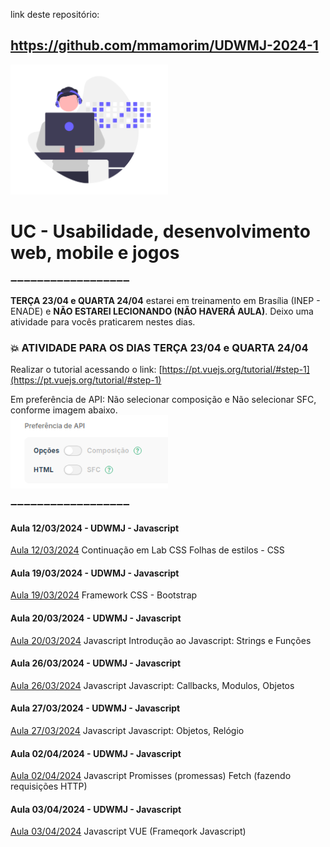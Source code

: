 link deste repositório:
## https://github.com/mmamorim/UDWMJ-2024-1

<img src="/assets/dev.png" width="50%" />

# UC - Usabilidade, desenvolvimento web, mobile e jogos

➖➖➖➖➖➖➖➖➖➖➖➖➖➖➖➖➖➖

**TERÇA 23/04 e QUARTA 24/04** estarei em treinamento em Brasília (INEP - ENADE) e **NÃO ESTAREI LECIONANDO (NÃO HAVERÁ AULA)**.
Deixo uma atividade para vocês praticarem nestes dias. 
### 💥 ATIVIDADE PARA OS DIAS TERÇA 23/04 e QUARTA 24/04 

Realizar o tutorial acessando o link: [https://pt.vuejs.org/tutorial/#step-1](https://pt.vuejs.org/tutorial/#step-1)

Em preferência de API: Não selecionar composição e Não selecionar SFC, conforme imagem abaixo.  
<img src="/assets/pref.png" width="50%" />

➖➖➖➖➖➖➖➖➖➖➖➖➖➖➖➖➖➖


#### Aula 12/03/2024 - UDWMJ - Javascript
[Aula 12/03/2024](/Aula1203/) Continuação em Lab CSS
Folhas de estilos - CSS

#### Aula 19/03/2024 - UDWMJ - Javascript
[Aula 19/03/2024](/Aula1903/) Framework CSS - Bootstrap

#### Aula 20/03/2024 - UDWMJ - Javascript
[Aula 20/03/2024](/Aula2003/) Javascript
Introdução ao Javascript: Strings e Funções

#### Aula 26/03/2024 - UDWMJ - Javascript
[Aula 26/03/2024](/Aula2603/) Javascript
Javascript: Callbacks, Modulos, Objetos

#### Aula 27/03/2024 - UDWMJ - Javascript
[Aula 27/03/2024](/Aula2703/) Javascript
Javascript: Objetos, Relógio

#### Aula 02/04/2024 - UDWMJ - Javascript
[Aula 02/04/2024](/Aula0204/) Javascript
Promisses (promessas)
Fetch (fazendo requisições HTTP)

#### Aula 03/04/2024 - UDWMJ - Javascript
[Aula 03/04/2024](/Aula0304/) Javascript
VUE (Frameqork Javascript)